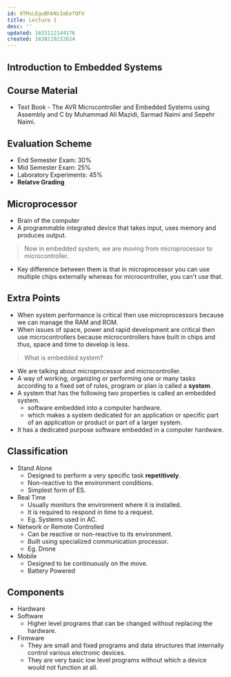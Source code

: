 ```yaml
---
id: 9TMxLEguBhbNsImEefOFX
title: Lecture 1
desc: ''
updated: 1633112144176
created: 1630119232624
---
```



## Introduction to Embedded Systems

## Course Material

- Text Book - The AVR Microcontroller and Embedded Systems using Assembly and C by Muhammad Ali Mazidi, Sarmad Naimi and Sepehr Naimi.

## Evaluation Scheme

- End Semester Exam: 30%
- Mid Semester Exam: 25%
- Laboratory Experiments: 45%
- **Relatve Grading**

## Microprocessor

- Brain of the computer
- A programmable integrated device that takes input, uses memory and produces output.

> Now in embedded system, we are moving from microprocessor to microcontroller.

- Key difference between them is that in microprocessor you can use multiple chips externally whereas for microcontroller, you can't use that.

## Extra Points

- When system performance is critical then use microprocessors because we can manage the RAM and ROM.
- When issues of space, power and rapid development are critical then use microcontrollers because microcontrollers have built in chips and thus, space and time to develop is less.

> What is embedded system?

- We are talking about microprocessor and microcontroller.
- A way of working, organizing or performing one or many tasks according to a fixed set of rules, program or plan is called a **system**.
- A system that has the following two properties is called an embedded system.
  - software embedded into a computer hardware.
  - which makes a system dedicated for an application or specific part of an application or product or part of a larger system.
- It has a dedicated purpose software embedded in a computer hardware.

## Classification

- Stand Alone
  - Designed to perform a very specific task **repetitively**.
  - Non-reactive to the environment conditions.
  - Simplest form of ES.
- Real Time
  - Usually monitors the environment where it is installed.
  - It is required to respond in time to a request.
  - Eg. Systems used in AC.
- Network or Remote Controlled
  - Can be reactive or non-reactive to its environment.
  - Built using specialized communication processor.
  - Eg. Drone
- Mobile
  - Designed to be continuously on the move.
  - Battery Powered

## Components

- Hardware
- Software
  - Higher level programs that can be changed without replacing the hardware.
- Firmware
  - They are small and fixed programs and data structures that internally control various electronic devices.
  - They are very basic low level programs without which a device would not function at all.

